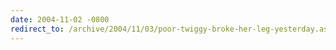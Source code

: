 ```yaml
---
date: 2004-11-02 -0800
redirect_to: /archive/2004/11/03/poor-twiggy-broke-her-leg-yesterday.aspx/
---
```

